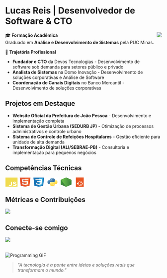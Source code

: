 # Lucas Reis | Desenvolvedor de Software & CTO
<img align="right" height="200" src="https://github.com/ReisLucasF/LucasReis/blob/main/eu-e-salomao.png">

🎓 **Formação Acadêmica**  
Graduado em **Análise e Desenvolvimento de Sistemas** pela PUC Minas.

💼 **Trajetória Profissional**
- **Fundador e CTO** da Devos Tecnologias - Desenvolvimento de software sob demanda para setores público e privado
- **Analista de Sistemas** na Domo Inovação - Desenvolvimento de soluções corporativas e Análise de Software
- **Coordenação de Canais Digitais** no Banco Mercantil - Desenvolvimento de soluções corporativas


## Projetos em Destaque

- **Website Oficial da Prefeitura de João Pessoa** - Desenvolvimento e implementação completa
- **Sistema de Gestão Urbana (SEDURB JP)** - Otimização de processos administrativos e controle urbano
- **Sistema de Controle de Refeições Hospitalares** - Gestão eficiente para unidade de alta demanda
- **Transformação Digital (ALI/SEBRAE-PB)** - Consultoria e implementação para pequenos negócios

## Competências Técnicas

<div style="display: inline_block">
  <img align="center" height="30" width="40" src="https://raw.githubusercontent.com/devicons/devicon/master/icons/javascript/javascript-plain.svg">
  <img align="center" height="30" width="40" src="https://raw.githubusercontent.com/devicons/devicon/master/icons/html5/html5-original.svg">
  <img align="center" height="30" width="40" src="https://raw.githubusercontent.com/devicons/devicon/master/icons/css3/css3-original.svg">
  <img align="center" height="30" width="40" src="https://raw.githubusercontent.com/devicons/devicon/master/icons/python/python-original.svg">
  <img align="center" height="30" width="40" src="https://raw.githubusercontent.com/devicons/devicon/master/icons/nodejs/nodejs-original.svg">
  <img align="center" height="30" width="40" src="https://raw.githubusercontent.com/devicons/devicon/master/icons/ubuntu/ubuntu-original.svg">
</div>

## Métricas e Contribuições

<div align="left">
  <img height="180em" src="https://github-readme-stats.vercel.app/api/top-langs/?username=ReisLucasF&layout=compact&langs_count=7&theme=dark"/>
</div>

## Conecte-se comigo

<div> 
  <a href="https://www.linkedin.com/in/lucasreisf/" target="_blank"><img src="https://img.shields.io/badge/LinkedIn-0077B5?style=for-the-badge&logo=linkedin&logoColor=white" target="_blank"></a> 
</div>

<br>

![Programming GIF](https://media.giphy.com/media/ZVik7pBtu9dNS/giphy.gif)

> *"A tecnologia é a ponte entre ideias e soluções reais que transformam o mundo."*
